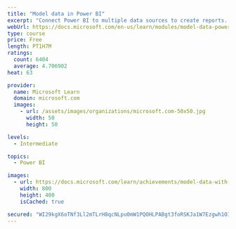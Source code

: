 ```yaml
---
title: "Model data in Power BI"
excerpt: "Connect Power BI to multiple data sources to create reports. Define the relationship between your data sources."
webUrl: https://docs.microsoft.com/en-us/learn/modules/model-data-power-bi/
type: course
price: Free
length: PT1H7M
ratings:
  count: 6404
  average: 4.706902
heat: 63

provider:
  name: Microsoft Learn
  domain: microsoft.com
  images:
    - url: /assets/images/organizations/microsoft.com-50x50.jpg
      width: 50
      height: 50

levels:
  - Intermediate

topics:
  - Power BI

images:
  - url: https://docs.microsoft.com/learn/achievements/model-data-with-power-bi-desktop-social.png
    width: 800
    height: 400
    isCached: true

secured: "WI29kgX6oTNf3Ll2mTLrH8qcNLpu0mW1PQOHLPABgt3foRSKJa1W7Ezgwh1OIzBCJlNIjS71XAnErxjOETGyxbf142jTB+CRK4bKyrCx640VGGEPa3L3mJuy+UG4SntSBAdlMY3fln7NhmB5kmCLRdcCba3aPul9cMnUBOTjaR4h9jhmMTkrd19GjsRPWMCQEt86G1DL+DXQMoFbrPeFuJ9REuKHlhKC1Bzd+Rz3Jk4klqoGJiYJrGokhB85M1vExxgiea2QYrCGT7YtTlwJG74Bgjvf5F7SoTYJDzT+Oj5mPn5I9KeIAPgq8m5xN05J8+b4TyWzI81Medg3XPDlSM/XM71bx/lKYdGMQ9+7+bcLovxJzMuSlFjBSOP9If4SZ0QLbtOUygQdgqp8w78JjtTh4TWLHHI9udE8DjR+uq8=;TicYkVzXnmS58m28bEgPHw=="
---
```


